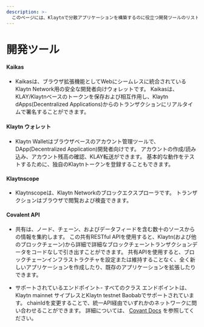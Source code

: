 ```yaml
---
description: >-
  このページには、Klaytnで分散アプリケーションを構築するのに役立つ開発ツールのリストがあります。
---
```


# 開発ツール <a id="developer-tools"></a>

#### Kaikas <a id="kaikas"></a>

* Kaikasは、ブラウザ拡張機能としてWebにシームレスに統合されているKlaytn Network用の安全な開発者向けウォレットです。 Kaikasは、KLAY/Klaytnベースのトークンを保存および相互作用し、Klaytn dApps(Decentralized Applications)からのトランザクションにリアルタイムで署名することができます。

#### Klaytn ウォレット  <a id="klaytn-wallet"></a>

* Klaytn Walletはブラウザベースのアカウント管理ツールで、DApp(Decentralized Application)開発者向けです。 アカウントの作成/読み込み、アカウント残高の確認、KLAY転送ができます。 基本的な動作をテストするために、独自のKlaytnトークンを登録することもできます。

#### Klaytnscope <a id="klaytnscope"></a>

* Klaytnscopeは、Klaytn Networkのブロックエクスプローラです。 トランザクションはブラウザで閲覧および検査できます。

#### Covalent API <a id="Covalent"></a>

* 共有は、ノード、チェーン、およびデータフィードを含む数十のソースからの情報を集約します。 この共有RESTful APIを使用すると、Klaytn(および他のブロックチェーン)から詳細で詳細なブロックチェーントランザクションデータをコードなしで引き出すことができます。 共有APIを使用すると、ブロックチェーンインフラストラクチャを設定または維持することなく、全く新しいアプリケーションを作成したり、既存のアプリケーションを拡張したりできます。

* サポートされているエンドポイント- すべてのクラス エンドポイントは、Klaytn mainnet サイプレスとKlaytn testnet Baobabでサポートされています。 chainIdを変更することで、統一API経由でいずれかのネットワークに問い合わせることができます。 詳細については、 [Covant Docs](https://www.covalenthq.com/docs/networks/klaytn#supported-endpoints) を参照してください。